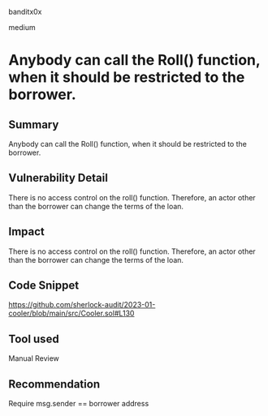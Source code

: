 banditx0x

medium

# Anybody can call the Roll() function, when it should be restricted to the borrower.

## Summary

Anybody can call the Roll() function, when it should be restricted to the borrower.

## Vulnerability Detail

There is no access control on the roll() function. Therefore, an actor other than the borrower can change the terms of the loan.


## Impact

There is no access control on the roll() function. Therefore, an actor other than the borrower can change the terms of the loan.

## Code Snippet

https://github.com/sherlock-audit/2023-01-cooler/blob/main/src/Cooler.sol#L130

## Tool used

Manual Review

## Recommendation

Require msg.sender == borrower address


